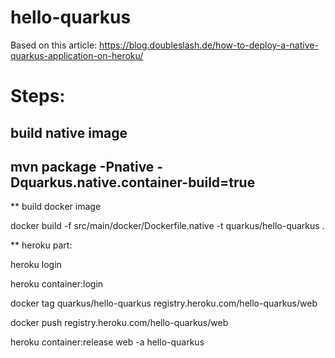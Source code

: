 # hello-quarkus

Based on this article:
https://blog.doubleslash.de/how-to-deploy-a-native-quarkus-application-on-heroku/

# Steps:

## build native image

## mvn package -Pnative -Dquarkus.native.container-build=true

** build docker image

docker build -f src/main/docker/Dockerfile.native -t quarkus/hello-quarkus .

** heroku part:

heroku login

heroku container:login

docker tag quarkus/hello-quarkus registry.heroku.com/hello-quarkus/web

docker push registry.heroku.com/hello-quarkus/web

heroku container:release web -a hello-quarkus
